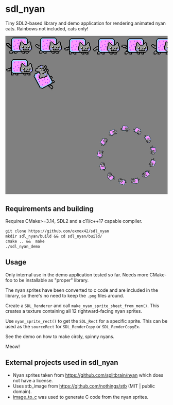# sdl_nyan

Tiny SDL2-based library and demo application for rendering animated nyan cats.
Rainbows not included, cats only!

![Screenshot of sdl_nyan_demo. Shows individual nyan sprites and some spinning cats.](sdl_nyan_demo.png)

## Requirements and building

Requires CMake>=3.14, SDL2 and a c11/c++17 capable compiler.

    git clone https://github.com/oxmox42/sdl_nyan
    mkdir sdl_nyan/build && cd sdl_nyan/build/
    cmake .. &&  make
    ./sdl_nyan_demo


## Usage

Only internal use in the demo application tested so far. Needs more CMake-foo to
be installable as "proper" library.

The nyan sprites have been converted to c code and are included in the library,
so there's no need to keep the `.png` files around.

Create a `SDL_Renderer` and call `make_nyan_sprite_sheet_from_mem()`. This
creates a texture containing all 12 rightward-facing nyan sprites.

Use `nyan_sprite_rect()` to get the `SDL_Rect` for a specific sprite. This can
be used as the `sourceRect` for `SDL_RenderCopy` or `SDL_RenderCopyEx`.

See the demo on how to make circly, spinny nyans.

Meow!

## External projects used in sdl_nyan

* Nyan sprites taken from https://github.com/splitbrain/nyan which does not have a license.
* Uses stb_image from https://github.com/nothings/stb (MIT | public domain).
* [image_to_c](https://github.com/bitbank2/image_to_c) was used to generate C code from the nyan sprites.
